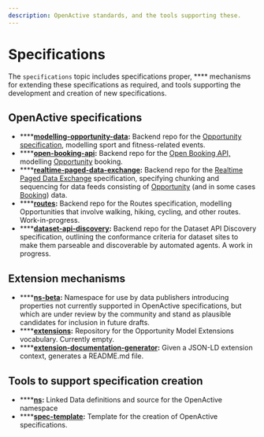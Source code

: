 ```yaml
---
description: OpenActive standards, and the tools supporting these.
---
```


# Specifications

The `specifications` topic includes specifications proper, **** mechanisms for extending these specifications as required, and tools supporting the development and creation of new specifications.

## OpenActive specifications

* ****[**modelling-opportunity-data**](https://github.com/openactive/modelling-opportunity-data)**:** Backend repo for the [Opportunity specification](https://www.openactive.io/modelling-opportunity-data/), modelling sport and fitness-related events.
* ****[**open-booking-api**](https://github.com/openactive/open-booking-api)**:** Backend repo for the [Open Booking API,](https://www.openactive.io/open-booking-api/EditorsDraft/)  modelling [Opportunity](https://www.openactive.io/modelling-opportunity-data/) booking.
* ****[**realtime-paged-data-exchange**](https://github.com/openactive/realtime-paged-data-exchange)**:** Backend repo for the [Realtime Paged Data Exchange](https://www.w3.org/2017/08/realtime-paged-data-exchange/) specification, specifying chunking and sequencing for data feeds consisting of [Opportunity](https://www.openactive.io/modelling-opportunity-data/) (and in some cases [Booking](https://www.openactive.io/open-booking-api/EditorsDraft/)) data.
* ****[**routes**](https://github.com/openactive/routes)**:** Backend repo for the Routes specification, modelling Opportunities that involve walking, hiking, cycling, and other routes. Work-in-progress.
* ****[**dataset-api-discovery**](https://github.com/openactive/dataset-api-discovery)**:** Backend repo for the Dataset API Discovery specification, outlining the conformance criteria for dataset sites to make them parseable and discoverable by automated agents. A work in progress.

## Extension mechanisms

* ****[**ns-beta**](https://github.com/openactive/ns-beta)**:** Namespace for use by data publishers introducing properties not currently supported in OpenActive specifications, but which are under review by the community and stand as plausible candidates for inclusion in future drafts.
* ****[**extensions**](https://github.com/openactive/extensions)**:** Repository for the Opportunity Model Extensions vocabulary. Currently empty.
*   ****[**extension-documentation-generator**](https://github.com/openactive/extension-documentation-generator)**:** Given a JSON-LD extension context, generates a README.md file.



## **Tools to support specification creation**

* ****[**ns**](https://github.com/openactive/ns)**:** Linked Data definitions and source for the OpenActive namespace
* ****[**spec-template**](https://github.com/openactive/spec-template)**:** Template for the creation of OpenActive specifications.

